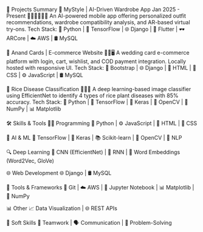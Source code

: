🚀 Projects Summary
🧥 MyStyle | AI-Driven Wardrobe App Jan 2025 - Present
👕🤖📱🧠🌐🌿
An AI-powered mobile app offering personalized outfit recommendations, wardrobe compatibility analysis, and AR-based virtual try-ons.
Tech Stack:
🐍 Python | 🔶 TensorFlow | 🌐 Django | 📱 Flutter | 🕶 ARCore | ☁️ AWS | 🛢 MySQL

💌 Anand Cards | E-commerce Website
🛒💍🖥️
A wedding card e-commerce platform with login, cart, wishlist, and COD payment integration. Locally hosted with responsive UI.
Tech Stack:
🎨 Bootstrap | 🌐 Django | 🧾 HTML | 🎨 CSS | ⚙️ JavaScript | 🛢 MySQL

🌾 Rice Disease Classification
🌾🔬📸
A deep learning-based image classifier using EfficientNet to identify 4 types of rice plant diseases with 85% accuracy.
Tech Stack:
🐍 Python | 🔶 TensorFlow | 🧠 Keras | 📸 OpenCV | 🔢 NumPy | 📊 Matplotlib

🛠️ Skills & Tools
👨‍💻 Programming
🐍 Python | ⚙️ JavaScript | 🧾 HTML | 🎨 CSS

🤖 AI & ML
🔶 TensorFlow | 🧠 Keras | 📚 Scikit-learn | 📸 OpenCV | 🧠 NLP

🔍 Deep Learning
🧠 CNN (EfficientNet) | 🔁 RNN | 🧠 Word Embeddings (Word2Vec, GloVe)

🌐 Web Development
🌐 Django | 🛢 MySQL

🧰 Tools & Frameworks
🐙 Git | ☁️ AWS | 📓 Jupyter Notebook | 📊 Matplotlib | 🔢 NumPy

📊 Other
📈 Data Visualization | 🌐 REST APIs

🤝 Soft Skills
👥 Teamwork | 🗣️ Communication | 🧠 Problem-Solving
